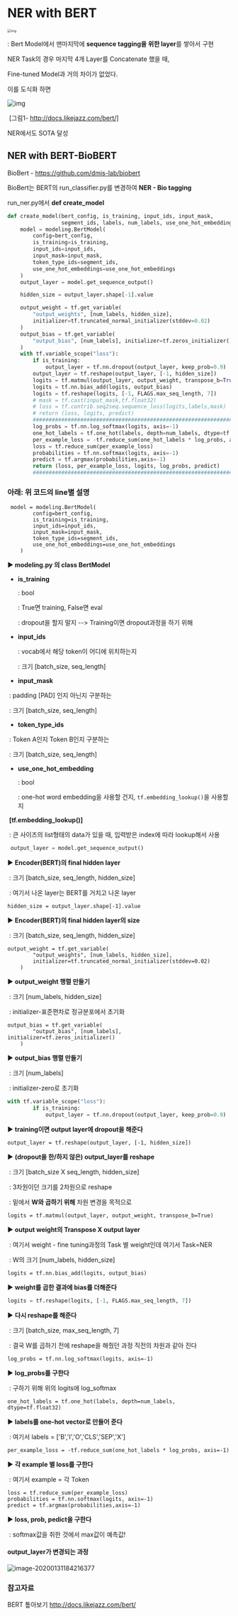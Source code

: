 # NER with BERT



<img src="https://user-images.githubusercontent.com/1250095/50369600-a2ded500-05db-11e9-8edf-e3126941d58b.png" alt="img" style="zoom:50%;" />

: Bert Model에서 맨마지막에 **sequence tagging을 위한  layer**를 쌓아서 구현

 NER Task의 경우 마지막 4개 Layer를 Concatenate 했을 때,

 Fine-tuned Model과 거의 차이가 없었다.

 이를 도식화 하면

![img](https://jalammar.github.io/images/bert-feature-extraction-contextualized-embeddings.png)

​          [그림1- http://docs.likejazz.com/bert/]

 NER에서도 SOTA 달성





## NER with BERT-BioBERT

BioBert - https://github.com/dmis-lab/biobert

BioBert는 BERT의 run_classifier.py를 변경하여 **NER - Bio tagging**



run_ner.py에서 **def create_model** 

```python
def create_model(bert_config, is_training, input_ids, input_mask,
                 segment_ids, labels, num_labels, use_one_hot_embeddings):
    model = modeling.BertModel(
        config=bert_config,
        is_training=is_training,
        input_ids=input_ids,
        input_mask=input_mask,
        token_type_ids=segment_ids,
        use_one_hot_embeddings=use_one_hot_embeddings
    )
    output_layer = model.get_sequence_output()

    hidden_size = output_layer.shape[-1].value

    output_weight = tf.get_variable(
        "output_weights", [num_labels, hidden_size],
        initializer=tf.truncated_normal_initializer(stddev=0.02)
    )
    output_bias = tf.get_variable(
        "output_bias", [num_labels], initializer=tf.zeros_initializer()
    )
    with tf.variable_scope("loss"):
        if is_training:
            output_layer = tf.nn.dropout(output_layer, keep_prob=0.9)
        output_layer = tf.reshape(output_layer, [-1, hidden_size])
        logits = tf.matmul(output_layer, output_weight, transpose_b=True)
        logits = tf.nn.bias_add(logits, output_bias)
        logits = tf.reshape(logits, [-1, FLAGS.max_seq_length, 7])
        # mask = tf.cast(input_mask,tf.float32)
        # loss = tf.contrib.seq2seq.sequence_loss(logits,labels,mask)
        # return (loss, logits, predict)
        ##########################################################################
        log_probs = tf.nn.log_softmax(logits, axis=-1)
        one_hot_labels = tf.one_hot(labels, depth=num_labels, dtype=tf.float32)
        per_example_loss = -tf.reduce_sum(one_hot_labels * log_probs, axis=-1)
        loss = tf.reduce_sum(per_example_loss)
        probabilities = tf.nn.softmax(logits, axis=-1)
        predict = tf.argmax(probabilities,axis=-1)
        return (loss, per_example_loss, logits, log_probs, predict)
        ##########################################################################
```



### 아래: 위 코드의 line별 설명

```
 model = modeling.BertModel(
        config=bert_config,
        is_training=is_training,
        input_ids=input_ids,
        input_mask=input_mask,
        token_type_ids=segment_ids,
        use_one_hot_embeddings=use_one_hot_embeddings
    )
```

**▶ modeling.py 의 class BertModel**

- **is_training** 

  : bool

  : True면 training, False면 eval

  : dropout을 할지 말지 --> Training이면 dropout과정을 하기 위해

- **input_ids**

  : vocab에서 해당 token이 어디에 위치하는지

  : 크기 [batch_size, seq_length]

- **input_mask**

​       : padding [PAD] 인지 아닌지 구분하는

​       : 크기 [batch_size, seq_length]

- **token_type_ids**

​       : Token A인지 Token B인지 구분하는

​       : 크기 [batch_size, seq_length]

- **use_one_hot_embedding**

  : bool

  : one-hot word embedding을 사용할 건지, `tf.embedding_lookup()`을 사용할지

​    **[tf.embedding_lookup()]**

​        : 큰 사이즈의 list형태의 data가 있을 때, 입력받은 index에 따라 lookup해서 사용



```python
 output_layer = model.get_sequence_output()
```

▶ **Encoder(BERT)의 final hidden layer**

​     : 크기 [batch_size, seq_length, hidden_size]

​     : 여기서 나온 layer는 BERT를 거치고 나온 layer



```
hidden_size = output_layer.shape[-1].value
```

▶ **Encoder(BERT)의 final hidden layer의 size**

​     : 크기 [batch_size, seq_length, hidden_size]



```
output_weight = tf.get_variable(
        "output_weights", [num_labels, hidden_size],
        initializer=tf.truncated_normal_initializer(stddev=0.02)
    )
```

▶ **output_weight 행렬 만들기**

​     : 크기 [num_labels, hidden_size]

​     : initializer-표준편차로 정규분포에서 초기화



```
output_bias = tf.get_variable(
        "output_bias", [num_labels], initializer=tf.zeros_initializer()
    )
```

▶ **output_bias 행렬 만들기**

​       : 크기 [num_labels]

​       : initializer-zero로 초기화



```python
with tf.variable_scope("loss"):
        if is_training:
            output_layer = tf.nn.dropout(output_layer, keep_prob=0.9)
```

▶ **training이면 output layer에 dropout을 해준다**



```
output_layer = tf.reshape(output_layer, [-1, hidden_size])
```

▶ **(dropout을 한/하지 않은) output_layer를 reshape**

​      : 크기 [batch_size X seq_length, hidden_size]

​      : 3차원이던 크기를 2차원으로 reshape

​      : 밑에서 **W와 곱하기 위해** 차원 변경을 목적으로



```
logits = tf.matmul(output_layer, output_weight, transpose_b=True)
```

▶ **output weight의 Transpose X output layer** 

​      : 여기서 weight - fine tuning과정의 Task 별 weight인데 여기서 Task=NER

​      : W의 크기 [num_labels, hidden_size]



```
logits = tf.nn.bias_add(logits, output_bias)
```

▶ **weight를 곱한 결과에 bias를 더해준다**



```python
logits = tf.reshape(logits, [-1, FLAGS.max_seq_length, 7])
```

▶ **다시 reshape를 해준다**

​    : 크기 [batch_size, max_seq_length, 7]

​    : 결국 W를 곱하기 전에 reshape을 해줬던 과정 직전의 차원과 같아 진다



```
log_probs = tf.nn.log_softmax(logits, axis=-1)
```

▶ **log_probs를 구한다**

​     : 구하기 위해 위의 logits에 log_softmax



```
one_hot_labels = tf.one_hot(labels, depth=num_labels, dtype=tf.float32)
```

▶ **labels를 one-hot vector로 만들어 준다**

​      : 여기서  labels = ['B','I','O','CLS','SEP','X']



```
per_example_loss = -tf.reduce_sum(one_hot_labels * log_probs, axis=-1)
```

▶ **각 example 별 loss를 구한다**

​     : 여기서 example = 각 Token



```
loss = tf.reduce_sum(per_example_loss)
probabilities = tf.nn.softmax(logits, axis=-1)
predict = tf.argmax(probabilities,axis=-1)
```

▶ **loss, prob, pedict을 구한다**

​     : softmax값을 취한 것에서 max값이 예측값! 



#### output_layer가 변경되는 과정

![image-20200131184216377](C:\Users\SAMSUNG\AppData\Roaming\Typora\typora-user-images\image-20200131184216377.png)



### 참고자료

 BERT 톺아보기 http://docs.likejazz.com/bert/